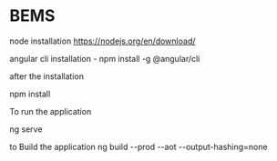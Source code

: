 # BEMS

node installation
	https://nodejs.org/en/download/

angular cli installation
	- npm install -g @angular/cli

after the installation

npm install 

To run the application

ng serve 

to Build the application
ng build --prod --aot --output-hashing=none